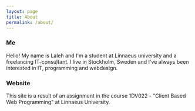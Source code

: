 ```yaml
---
layout: page
title: About
permalink: /about/
---
```


### Me
Hello! My name is Laleh and I'm a student at Linnaeus university and a freelancing IT-consultant. 
I live in Stockholm, Sweden and I've always been interested in IT, programming and webdesign.

### Website
This site is a result of an assignment in the course 1DV022 - "Client Based Web Programming" at Linnaeus University.


